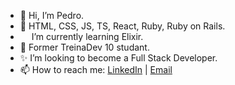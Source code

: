 - 👋 Hi, I’m Pedro.
- 🧠 HTML, CSS, JS, TS, React, Ruby, Ruby on Rails.
- <img class="emojidex-emoji" src="https://cdn.icon-icons.com/icons2/2699/PNG/512/elixir_lang_logo_icon_169207.png" emoji-code="Elixir" width=14 /> I’m currently learning Elixir.
- 💚 Former TreinaDev 10 studant.
- ✨ I’m looking to become a Full Stack Developer.
- 📫 How to reach me: <a href="https://www.linkedin.com/in/montteiropedro/">LinkedIn</a> | <a href="mailto:c.montteiropedro@gmail.com">Email</a>

<!---
montteiropedro/montteiropedro is a ✨ special ✨ repository because its `README.md` (this file) appears on your GitHub profile.
You can click the Preview link to take a look at your changes.
--->
